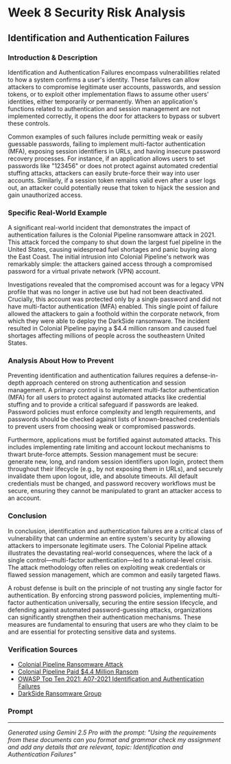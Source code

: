 # Week 8 Security Risk Analysis

## Identification and Authentication Failures

### Introduction & Description
Identification and Authentication Failures encompass vulnerabilities related to how a system confirms a user's identity. These failures can allow attackers to compromise legitimate user accounts, passwords, and session tokens, or to exploit other implementation flaws to assume other users' identities, either temporarily or permanently. When an application's functions related to authentication and session management are not implemented correctly, it opens the door for attackers to bypass or subvert these controls.

Common examples of such failures include permitting weak or easily guessable passwords, failing to implement multi-factor authentication (MFA), exposing session identifiers in URLs, and having insecure password recovery processes. For instance, if an application allows users to set passwords like "123456" or does not protect against automated credential stuffing attacks, attackers can easily brute-force their way into user accounts. Similarly, if a session token remains valid even after a user logs out, an attacker could potentially reuse that token to hijack the session and gain unauthorized access.

### Specific Real-World Example
A significant real-world incident that demonstrates the impact of authentication failures is the Colonial Pipeline ransomware attack in 2021. This attack forced the company to shut down the largest fuel pipeline in the United States, causing widespread fuel shortages and panic buying along the East Coast. The initial intrusion into Colonial Pipeline's network was remarkably simple: the attackers gained access through a compromised password for a virtual private network (VPN) account.

Investigations revealed that the compromised account was for a legacy VPN profile that was no longer in active use but had not been deactivated. Crucially, this account was protected only by a single password and did not have multi-factor authentication (MFA) enabled. This single point of failure allowed the attackers to gain a foothold within the corporate network, from which they were able to deploy the DarkSide ransomware. The incident resulted in Colonial Pipeline paying a $4.4 million ransom and caused fuel shortages affecting millions of people across the southeastern United States.

### Analysis About How to Prevent
Preventing identification and authentication failures requires a defense-in-depth approach centered on strong authentication and session management. A primary control is to implement multi-factor authentication (MFA) for all users to protect against automated attacks like credential stuffing and to provide a critical safeguard if passwords are leaked. Password policies must enforce complexity and length requirements, and passwords should be checked against lists of known-breached credentials to prevent users from choosing weak or compromised passwords.

Furthermore, applications must be fortified against automated attacks. This includes implementing rate limiting and account lockout mechanisms to thwart brute-force attempts. Session management must be secure: generate new, long, and random session identifiers upon login, protect them throughout their lifecycle (e.g., by not exposing them in URLs), and securely invalidate them upon logout, idle, and absolute timeouts. All default credentials must be changed, and password recovery workflows must be secure, ensuring they cannot be manipulated to grant an attacker access to an account.

### Conclusion
In conclusion, identification and authentication failures are a critical class of vulnerability that can undermine an entire system's security by allowing attackers to impersonate legitimate users. The Colonial Pipeline attack illustrates the devastating real-world consequences, where the lack of a single control—multi-factor authentication—led to a national-level crisis. The attack methodology often relies on exploiting weak credentials or flawed session management, which are common and easily targeted flaws.

A robust defense is built on the principle of not trusting any single factor for authentication. By enforcing strong password policies, implementing multi-factor authentication universally, securing the entire session lifecycle, and defending against automated password-guessing attacks, organizations can significantly strengthen their authentication mechanisms. These measures are fundamental to ensuring that users are who they claim to be and are essential for protecting sensitive data and systems.

### Verification Sources
- [Colonial Pipeline Ransomware Attack](https://www.cisa.gov/news-events/cybersecurity-advisories/aa21-131a)
- [Colonial Pipeline Paid $4.4 Million Ransom](https://www.wsj.com/articles/colonial-pipeline-paid-ransom-11621084308)
- [OWASP Top Ten 2021: A07-2021 Identification and Authentication Failures](https://owasp.org/Top10/A07_2021-Identification_and_Authentication_Failures/)
- [DarkSide Ransomware Group](https://www.fbi.gov/news/press-releases/fbi-statement-on-dark-side-ransomware-variant)

### Prompt
---
*Generated using Gemini 2.5 Pro with the prompt: "Using the requirements from these documents can you format and grammar check my assignment and add any details that are relevant, topic: Identification and Authentication Failures"* 